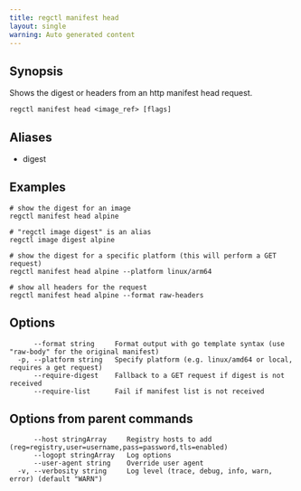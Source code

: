 ```yaml
---
title: regctl manifest head
layout: single
warning: Auto generated content
---
```


## Synopsis

Shows the digest or headers from an http manifest head request.

```shell
regctl manifest head <image_ref> [flags]
```

## Aliases

- digest

## Examples

```shell
# show the digest for an image
regctl manifest head alpine

# "regctl image digest" is an alias
regctl image digest alpine

# show the digest for a specific platform (this will perform a GET request)
regctl manifest head alpine --platform linux/arm64

# show all headers for the request
regctl manifest head alpine --format raw-headers
```

## Options

```text
      --format string     Format output with go template syntax (use "raw-body" for the original manifest)
  -p, --platform string   Specify platform (e.g. linux/amd64 or local, requires a get request)
      --require-digest    Fallback to a GET request if digest is not received
      --require-list      Fail if manifest list is not received
```

## Options from parent commands

```text
      --host stringArray     Registry hosts to add (reg=registry,user=username,pass=password,tls=enabled)
      --logopt stringArray   Log options
      --user-agent string    Override user agent
  -v, --verbosity string     Log level (trace, debug, info, warn, error) (default "WARN")
```
